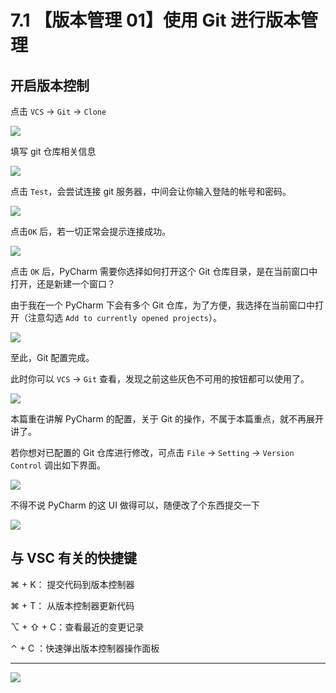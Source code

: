 # 7.1 【版本管理 01】使用 Git 进行版本管理



## 开启版本控制

点击 `VCS` -> `Git` -> `Clone`

![](http://image.iswbm.com/20191211100048.png)

填写 git 仓库相关信息

![](http://image.iswbm.com/20191211100657.png)

点击 `Test`，会尝试连接 git 服务器，中间会让你输入登陆的帐号和密码。

![](http://image.iswbm.com/20191211101706.png)

点击`OK` 后，若一切正常会提示连接成功。

![](http://image.iswbm.com/20191211101845.png)

点击 `OK` 后，PyCharm 需要你选择如何打开这个 Git 仓库目录，是在当前窗口中打开，还是新建一个窗口？

由于我在一个 PyCharm 下会有多个 Git 仓库，为了方便，我选择在当前窗口中打开（注意勾选 `Add to currently opened projects`）。

![](http://image.iswbm.com/20191211102501.png)

至此，Git 配置完成。

此时你可以 `VCS` -> `Git` 查看，发现之前这些灰色不可用的按钮都可以使用了。

![](http://image.iswbm.com/20191211102826.png)

本篇重在讲解 PyCharm 的配置，关于 Git 的操作，不属于本篇重点，就不再展开讲了。

若你想对已配置的 Git 仓库进行修改，可点击 `File` -> `Setting` -> `Version Control` 调出如下界面。

![](http://image.iswbm.com/20191211133836.png)

不得不说 PyCharm 的这 UI 做得可以，随便改了个东西提交一下

![](http://image.iswbm.com/20191211143510.png)



## 与 VSC 有关的快捷键

⌘ + K： 提交代码到版本控制器

⌘ + T： 从版本控制器更新代码

⌥ + ⇧ + C：查看最近的变更记录

⌃ + C ：快速弹出版本控制器操作面板



---

![](https://open.weixin.qq.com/qr/code?username=idealyard)